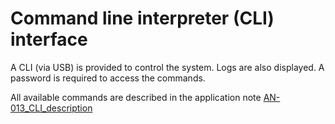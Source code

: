 # Command line interpreter (CLI) interface

A CLI (via USB) is provided to control the system. Logs are also displayed. A password is required to access the commands.

All available commands are described in the application note [AN-013_CLI_description](https://actilitysa.sharepoint.com/:f:/t/aby/Evqx0qp6AQ1OqrI7-2DoIxsB1wKjLBjykfPh2p7Lo8mP7g?e=VrNdaS)